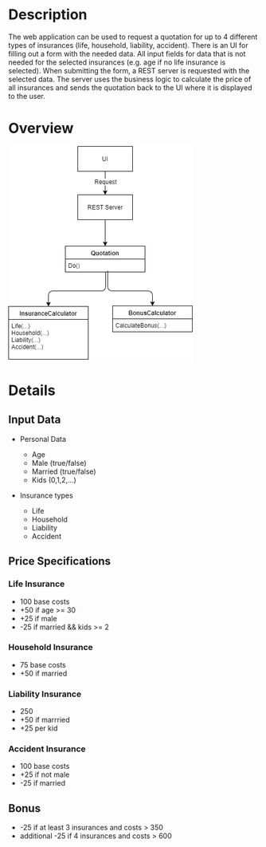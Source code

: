 # Description

The web application can be used to request a quotation for up to 4 different types of insurances (life, household, liability, accident).
There is an UI for filling out a form with the needed data. All input fields for data that is not needed for the selected insurances (e.g. age if no life insurance is selected).
When submitting the form, a REST server is requested with the selected data. The server uses the business logic to calculate the price of all insurances and sends the quotation back to the UI where it is displayed to the user.

# Overview

![Achitecture](./architecture.png)

# Details

## Input Data

* Personal Data
    * Age
    * Male (true/false)
    * Married (true/false)
    * Kids (0,1,2,...)

* Insurance types
    * Life
    * Household
    * Liability
    * Accident


## Price Specifications

### Life Insurance

* 100 base costs
* +50 if age >= 30
* +25 if male
* -25 if married && kids >= 2

### Household Insurance

* 75 base costs
* +50 if married

### Liability Insurance

* 250
* +50 if marrried
* +25 per kid


### Accident Insurance

* 100 base costs
* +25 if not male
* -25 if married


## Bonus

* -25 if at least 3 insurances and costs > 350
* additional -25 if 4 insurances and costs > 600